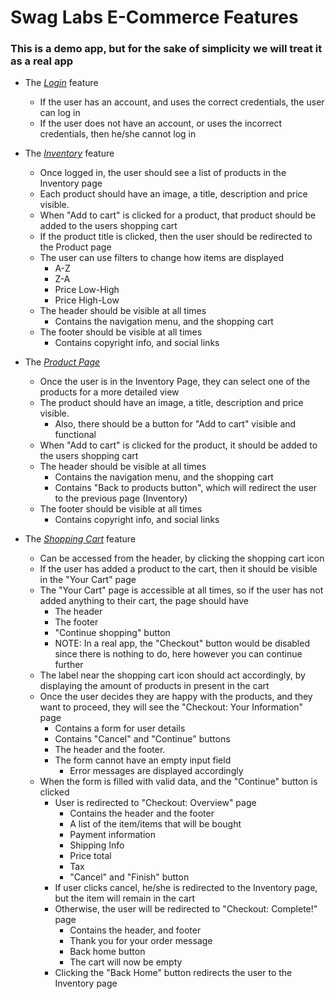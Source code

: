 # Swag Labs E-Commerce Features

### This is a demo app, but for the sake of simplicity we will treat it as a real app

* The _[Login](login/readme.md)_ feature
  * If the user has an account, and uses the correct credentials, the user can log in
  * If the user does not have an account, or uses the incorrect credentials, then he/she cannot log in

* The _[Inventory](inventory/readme.md)_ feature
  * Once logged in, the user should see a list of products in the Inventory page
  * Each product should have an image, a title, description and price visible.
  * When "Add to cart" is clicked for a product, that product should be added to the users shopping cart
  * If the product title is clicked, then the user should be redirected to the Product page
  * The user can use filters to change how items are displayed
    * A-Z
    * Z-A
    * Price Low-High
    * Price High-Low
  * The header should be visible at all times
    * Contains the navigation menu, and the shopping cart
  * The footer should be visible at all times
    * Contains copyright info, and social links

* The _[Product Page](product/readme.md)_
  * Once the user is in the Inventory Page, they can select one of the products for a more detailed view
  * The product should have an image, a title, description and price visible.
    * Also, there should be a button for "Add to cart" visible and functional
  * When "Add to cart" is clicked for the product, it should be added to the users shopping cart
  * The header should be visible at all times
    * Contains the navigation menu, and the shopping cart
    * Contains "Back to products button", which will redirect the user to the previous page (Inventory)
  * The footer should be visible at all times
    * Contains copyright info, and social links

* The _[Shopping Cart](shopping_cart/readme.md)_ feature
  * Can be accessed from the header, by clicking the shopping cart icon
  * If the user has added a product to the cart, then it should be visible in the "Your Cart" page
  * The "Your Cart" page is accessible at all times, so if the user has not added anything to their cart, the page should have
    * The header
    * The footer
    * "Continue shopping" button
    * NOTE: In a real app, the "Checkout" button would be disabled since there is nothing to do, here however you can continue further
  * The label near the shopping cart icon should act accordingly, by displaying the amount of products in present in the cart
  * Once the user decides they are happy with the products, and they want to proceed, they will see the "Checkout: Your Information" page
    * Contains a form for user details
    * Contains "Cancel" and "Continue" buttons
    * The header and the footer.
    * The form cannot have an empty input field
      * Error messages are displayed accordingly
  * When the form is filled with valid data, and the "Continue" button is clicked
    * User is redirected to "Checkout: Overview" page
      * Contains the header and the footer
      * A list of the item/items that will be bought
      * Payment information
      * Shipping Info
      * Price total
      * Tax
      * "Cancel" and "Finish" button
    * If user clicks cancel, he/she is redirected to the Inventory page, but the item will remain in the cart
    * Otherwise, the user will be redirected to "Checkout: Complete!" page
      * Contains the header, and footer
      * Thank you for your order message
      * Back home button
      * The cart will now be empty
    * Clicking the "Back Home" button redirects the user to the Inventory page

